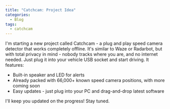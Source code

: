 ```yaml
---
title: "Catchcam: Project Idea"
categories:
  - Blog
tags:
  - catchcam
---
```


I'm starting a new project called Catchcam - a plug and play speed camera detector that works completely offline. It's similar to Waze or Radarbot, but with total privacy in mind - nobody tracks where you are, and no internet needed. Just plug it into your vehicle USB socket and start driving.
It features:

- Built-in speaker and LED for alerts
- Already packed with 66,000+ known speed camera positions, with more coming soon
- Easy updates - just plug into your PC and drag-and-drop latest software

I'll keep you updated on the progress! Stay tuned.
